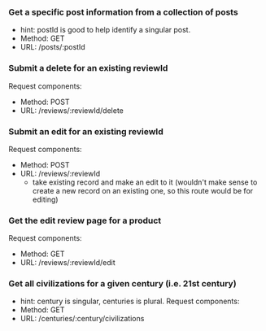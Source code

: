<!-- Given the Scenario below, write out the Endpoint url and fill in the missing fields-->
### Get a specific post information from a collection of posts 
- hint: postId is good to help identify a singular post.
- Method: GET
- URL: /posts/:postId

### Submit a delete for an existing reviewId 
Request components:
- Method: POST
- URL: /reviews/:reviewId/delete

### Submit an edit for an existing reviewId 
Request components:
- Method: POST
- URL: /reviews/:reviewId
  - take existing record and make an edit to it (wouldn't make sense to create a new record on an existing one, so this route would be for editing)

### Get the edit review page for a product
Request components:
- Method: GET
- URL: /reviews/:reviewId/edit
  
### Get all civilizations for a given century (i.e. 21st century)
- hint: century is singular, centuries is plural. 
Request components:
- Method: GET
- URL: /centuries/:century/civilizations